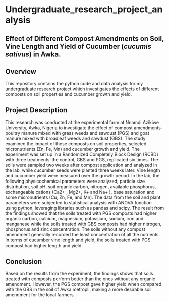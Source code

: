 # Undergraduate_research_project_analysis

## Effect of Different Compost Amendments on Soil, Vine Length and Yield of Cucumber (_cucumis sativus_) in Awka.
## Overview
This repository contains the python code and data analysis for my undergraduate research project which investigates the effects of different composts on soil properties and cucumber growth and yield. 
## Project Description
This research was conducted at the experimental farm at Nnamdi Azikiwe University, Awka, Nigeria to investigate the effect of compost amendments-poultry manure mixed with grass weeds and sawdust (PGS) and goat manure mixed with broadleaf weeds and sawdust (GBS). The study examined the impact of these composts on soil properties, selected micronutrients (Zn, Fe, Mn) and cucumber growth and yield. The experiment was set up in a Randomized Completely Block Design (RCBD) with three treatments-the control, GBS and PGS, replicated six times. The soils were sampled two weeks after compost application and analyzed in the lab, while cucumber seeds were planted three weeks later. Vine length and cucumber yield were measured over the growth period. In the lab, the following physicochemical parameters were analyzed; particle size distribution, soil pH, soil organic carbon, nitrogen, available phosphorus, exchangeable cations (Ca2+ , Mg2+, K+ and Na+ ), base saturation and some micronutrients (Cu, Zn, Fe, and Mn). The data  from the soil and plant parameters  were subjected to statistical analysis with ANOVA function using python, leveraging libraries such as pandas and scipy. The result from the findings showed that the soils treated with PGS composts had higher organic carbon, calcium, magnesium, potassium, sodium, iron and manganese while the soils treated with GBS composts had higher nitrogen, phosphorus and zinc concentration. The soils without any compost amendment generally recorded the least concentration of all the nutrients. In terms of cucumber vine length and yield, the soils treated with PGS compost had higher length and yield. 
## Conclusion
Based on the results from the experiment, the findings shows that soils treated with composts perform better than the ones without any organic amendment. However, the PGS compost gave higher yield when compared with the GBS in the soil of Awka metropli, making a more desirable soil amendment for the local farmers.
